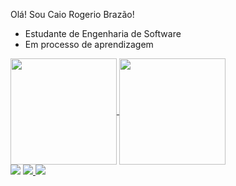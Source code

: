 Olá! Sou Caio Rogerio Brazão!
- Estudante de Engenharia de Software
- Em processo de aprendizagem

<a href="https://github.com/CaioBrazao/github-readme-stats">
  <img height=170 align="center" src="https://github-readme-stats.vercel.app/api?username=MariaClaraKalile&show_icons=true&theme=radical" />
</a>
<a href="https://github.com/CaioBrazao/convoychat">
  <img height=170 align="center" src="https://github-readme-stats.vercel.app/api/top-langs?username=MariaClaraKalile&layout=compact&langs_count=8&card_width=320&show_icons=true&theme=radical" />
</a>

<div>
  <a href="https://instagram.com/m.clarak" target="_blank"><img src="https://img.shields.io/badge/-Instagram-%23E4405F?style=for-the-badge&logo=instagram&logoColor=white" target="_blank"></a> 
  <a href="https://www.linkedin.com/in/maria-clara-kalile-892867319/"target="_blank"><img src="https://img.shields.io/badge/-LinkedIn-%230077B5?style=for-the-badge&logo=linkedin&logoColor=white" target="_blank">
  <a href = "mailto:kalilemariaclara@gmail.com"><img src="https://img.shields.io/badge/-Gmail-%23333?style=for-the-badge&logo=gmail&logoColor=white" target="_blank"></a>
  </a> 
</div>

